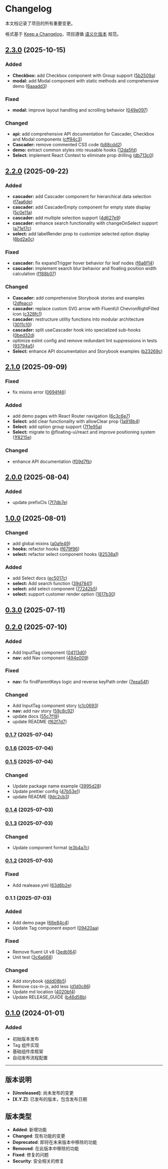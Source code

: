 # Changelog

本文档记录了项目的所有重要变更。

格式基于 [Keep a Changelog](https://keepachangelog.com/zh-CN/1.0.0/)，项目遵循 [语义化版本](https://semver.org/lang/zh-CN/) 规范。

## [2.3.0](https://github.com/HuiruDong/fluentui-plus/compare/v2.2.0...v2.3.0) (2025-10-15)

### Added

- **Checkbox:** add Checkbox component with Group support ([5b2509a](https://github.com/HuiruDong/fluentui-plus/commit/5b2509a6e703043b071c7021cb1806268c6fffe5))
- **modal:** add Modal component with static methods and comprehensive demo ([6aaadd3](https://github.com/HuiruDong/fluentui-plus/commit/6aaadd3aed5b322ba1e29611db9e9e7ad23e7436))

### Fixed

- **modal:** improve layout handling and scrolling behavior ([049e097](https://github.com/HuiruDong/fluentui-plus/commit/049e097cd3708ecbfac858186bcc7e20feb148eb))

### Changed

- **api:** add comprehensive API documentation for Cascader, Checkbox and Modal components ([cff94c3](https://github.com/HuiruDong/fluentui-plus/commit/cff94c38409f451e42965b461d262738531afac6))
- **Cascader:** remove commented CSS code ([b88cdd2](https://github.com/HuiruDong/fluentui-plus/commit/b88cdd2b7f221e607ed6266f35dbfde838f4ef6b))
- **demo:** extract common styles into reusable hooks ([12da5fd](https://github.com/HuiruDong/fluentui-plus/commit/12da5fd2b9381545d980a5b89ff4af41d708afd7))
- **Select:** implement React Context to eliminate prop drilling ([db713c0](https://github.com/HuiruDong/fluentui-plus/commit/db713c0d1cacec8016284e67a818af0d308ad18c))

## [2.2.0](https://github.com/HuiruDong/fluentui-plus/compare/v2.1.0...v2.2.0) (2025-09-22)

### Added

- **cascader:** add Cascader component for hierarchical data selection ([f7aa6de](https://github.com/HuiruDong/fluentui-plus/commit/f7aa6de3c61caecc3b9b247da9ac67b7f3c78b3d))
- **cascader:** add CascaderEmpty component for empty state display ([5c0e11a](https://github.com/HuiruDong/fluentui-plus/commit/5c0e11a7ea7a023c0548e992787d7dfdae2fe58d))
- **cascader:** add multiple selection support ([4d627e9](https://github.com/HuiruDong/fluentui-plus/commit/4d627e944f4dc749008aa75d3161690ce7a857cf))
- **cascader:** enhance search functionality with changeOnSelect support ([a71e17c](https://github.com/HuiruDong/fluentui-plus/commit/a71e17c7ddcd272d988e672a1d8f49c1b73cc1d2))
- **select:** add labelRender prop to customize selected option display ([6bd2a0c](https://github.com/HuiruDong/fluentui-plus/commit/6bd2a0cd448fc8883dc247e512b164aa1c13f60b))

### Fixed

- **cascader:** fix expandTrigger hover behavior for leaf nodes ([f6a6f14](https://github.com/HuiruDong/fluentui-plus/commit/f6a6f142dc438942ded4593a8471ba9be673d60c))
- **cascader:** implement search blur behavior and floating position width calculation ([f188b07](https://github.com/HuiruDong/fluentui-plus/commit/f188b07b2709908026bb6349cf0de6253e80f400))

### Changed

- **Cascader:** add comprehensive Storybook stories and examples ([2dfeacc](https://github.com/HuiruDong/fluentui-plus/commit/2dfeacc464005bd59328af1e1b3f2e630e41122b))
- **cascader:** replace custom SVG arrow with FluentUI ChevronRightFilled icon ([c328fc1](https://github.com/HuiruDong/fluentui-plus/commit/c328fc1423b61209abafd625e3303ca9bb88a2b7))
- **cascader:** restructure utility functions into modular architecture ([3011c10](https://github.com/HuiruDong/fluentui-plus/commit/3011c10a143241ca9937324fa8f6686bd8dddb78))
- **cascader:** split useCascader hook into specialized sub-hooks ([0bed32d](https://github.com/HuiruDong/fluentui-plus/commit/0bed32de2b0d2b1f846536f817fa5d4ecb6fb4b5))
- optimize eslint config and remove redundant lint suppressions in tests ([93794a5](https://github.com/HuiruDong/fluentui-plus/commit/93794a583f3120b9362b4e12b934925816e94e73))
- **Select:** enhance API documentation and Storybook examples ([b23269c](https://github.com/HuiruDong/fluentui-plus/commit/b23269ce84fc8289fc292912dc120809d32a892d))

## [2.1.0](https://github.com/HuiruDong/fluentui-plus/compare/v2.0.0...v2.1.0) (2025-09-09)

### Fixed

- fix mixins error ([0694f46](https://github.com/HuiruDong/fluentui-plus/commit/0694f4651942b19f3e99f9a2f3094ee82eb9adb3))

### Added

- add demo pages with React Router navigation ([6c3c6e7](https://github.com/HuiruDong/fluentui-plus/commit/6c3c6e76e5663a4be188778d4b771237f083af91))
- **Select:** add clear functionality with allowClear prop ([1a918b4](https://github.com/HuiruDong/fluentui-plus/commit/1a918b4305f5800dd5b5e0629bd9ff994f75a59e))
- **Select:** add option group support ([7f1e95a](https://github.com/HuiruDong/fluentui-plus/commit/7f1e95ac38b5c5c27769187724c47d88c897b618))
- **Select:** migrate to @floating-ui/react and improve positioning system ([1f8215e](https://github.com/HuiruDong/fluentui-plus/commit/1f8215e88d81670d9e0bd100dddf125379c62ab0))

### Changed

- enhance API documentation ([f09d7fb](https://github.com/HuiruDong/fluentui-plus/commit/f09d7fbf62ea50e4456992aa47b0e602ff8de2f9))

## [2.0.0](https://github.com/HuiruDong/fluentui-plus/compare/v1.0.0...v2.0.0) (2025-08-04)

### Added

- update prefixCls ([7f7db7e](https://github.com/HuiruDong/fluentui-plus/commit/7f7db7ec3cb78bfe3e7089ad8a346500d946a5c7))

## [1.0.0](https://github.com/HuiruDong/fluentui-plus/compare/v0.3.0...v1.0.0) (2025-08-01)

### Changed

- add global mixins ([a0afe49](https://github.com/HuiruDong/fluentui-plus/commit/a0afe4907691487e86816ab3a49deb1b56e0069c))
- **hooks:** refactor hooks ([f679f96](https://github.com/HuiruDong/fluentui-plus/commit/f679f961d461f9a268e5cfd1472bde20c0d2059a))
- **select:** refactor select component hooks ([82538a1](https://github.com/HuiruDong/fluentui-plus/commit/82538a1feecb468350a4feb3e8a087ed17f44e7c))

### Added

- add Select docs ([ec5017c](https://github.com/HuiruDong/fluentui-plus/commit/ec5017cc3b00ba6eead25e36a15969a00485e59d))
- **select:** Add search function ([39d7841](https://github.com/HuiruDong/fluentui-plus/commit/39d78416cb6eef02664b0a81c224252cd6ca0312))
- **select:** add select component ([77242b5](https://github.com/HuiruDong/fluentui-plus/commit/77242b55c88201e0889783f7728b0f8081bbd57b))
- **select:** support customer render option ([1617b30](https://github.com/HuiruDong/fluentui-plus/commit/1617b30d819833a1edae21a1146ae58c9f6181d2))

## [0.3.0](https://github.com/HuiruDong/fluentui-plus/compare/v0.2.0...v0.3.0) (2025-07-11)

## [0.2.0](https://github.com/HuiruDong/fluentui-plus/compare/v0.1.7...v0.2.0) (2025-07-10)

### Added

- Add InputTag component ([04113d0](https://github.com/HuiruDong/fluentui-plus/commit/04113d05d94989c84a80b8281e2a76f15d7e0cd0))
- **nav:** add Nav component ([494e009](https://github.com/HuiruDong/fluentui-plus/commit/494e00967ad7b1b2e1312eb1c4c9b81a7af51118))

### Fixed

- **nav:** fix findParentKeys logic and reverse keyPath order ([7eea54f](https://github.com/HuiruDong/fluentui-plus/commit/7eea54fa7abbdeda7e07d2e3d85d34d774bd4f57))

### Changed

- Add InputTag component story ([c1c0693](https://github.com/HuiruDong/fluentui-plus/commit/c1c0693a9e70ede2e0721c0fbee43b4aaff62335))
- **nav:** add nav story ([59c8c92](https://github.com/HuiruDong/fluentui-plus/commit/59c8c92a4737a1a79266cd1d2e4c37be03b6d4cf))
- update docs ([55c7f19](https://github.com/HuiruDong/fluentui-plus/commit/55c7f19f50d7b35b39c6b4b25476745b0814fbcd))
- update README ([f62f7d7](https://github.com/HuiruDong/fluentui-plus/commit/f62f7d7f1b2f4556fa91704224646eccc1775fc0))

### [0.1.7](https://github.com/HuiruDong/fluentui-plus/compare/v0.1.6...v0.1.7) (2025-07-04)

### [0.1.6](https://github.com/HuiruDong/fluentui-plus/compare/v0.1.5...v0.1.6) (2025-07-04)

### [0.1.5](https://github.com/HuiruDong/fluentui-plus/compare/v0.1.4...v0.1.5) (2025-07-04)

### Changed

- Update package name example ([3995d28](https://github.com/HuiruDong/fluentui-plus/commit/3995d28139577c477cea842cc9daca77664204a7))
- Update prettier config ([47b53e1](https://github.com/HuiruDong/fluentui-plus/commit/47b53e17152684cfcd47925570ab433628796740))
- update README ([9dc2cb3](https://github.com/HuiruDong/fluentui-plus/commit/9dc2cb3e81f1934a1a980b96d9be3f50894f835d))

### [0.1.4](https://github.com/HuiruDong/fluentui-plus/compare/v0.1.3...v0.1.4) (2025-07-03)

### [0.1.3](https://github.com/HuiruDong/fluentui-plus/compare/v0.1.2...v0.1.3) (2025-07-03)

### Changed

- Update component format
  ([e3b4a7c](https://github.com/HuiruDong/fluentui-plus/commit/e3b4a7c1780152fad6012e562cc5d6c714f25e4b))

### [0.1.2](https://github.com/HuiruDong/fluentui-plus/compare/v0.1.1...v0.1.2) (2025-07-03)

### Fixed

- Add realease.yml
  ([63d6b2e](https://github.com/HuiruDong/fluentui-plus/commit/63d6b2e0a4bb817eadf922ae43e18e4ac7237030))

### 0.1.1 (2025-07-03)

### Added

- Add demo page
  ([66e84c4](https://github.com/HuiruDong/fluentui-plus/commit/66e84c49ce28556dde21c01ee32a7389f04bfc22))
- Update Tag component export
  ([09420aa](https://github.com/HuiruDong/fluentui-plus/commit/09420aab96c6daf0a7edc7a5dbc89061b6de5e0b))

### Fixed

- Remove fluent UI v8
  ([3edb164](https://github.com/HuiruDong/fluentui-plus/commit/3edb164bc0de5cad6c03a6934cce5bc189e732f3))
- Unit test
  ([3c6a668](https://github.com/HuiruDong/fluentui-plus/commit/3c6a66864b4a63fe450e89d04a641381887bb409))

### Changed

- Add storybook
  ([ddd08b5](https://github.com/HuiruDong/fluentui-plus/commit/ddd08b578740878fda5cb75911d7df4386ffe735))
- Remove css-in-js, add less
  ([d1d0c86](https://github.com/HuiruDong/fluentui-plus/commit/d1d0c8637e6e4214cdd56bcdf6e2e2e419f721eb))
- Update md location
  ([4020bf4](https://github.com/HuiruDong/fluentui-plus/commit/4020bf49da088084c14d23b632055c205b0f8d38))
- Update RELEASE_GUIDE
  ([b46d58b](https://github.com/HuiruDong/fluentui-plus/commit/b46d58b8b362e036b79603a9d0ba8475ad8383ea))

## [0.1.0](https://github.com/HuiruDong/fluentui-plus/compare/v0.0.0...v0.1.0) (2024-01-01)

### Added

- 初始版本发布
- Tag 组件实现
- 基础组件库框架
- 自动发布流程配置

---

## 版本说明

- **[Unreleased]**: 尚未发布的变更
- **[X.Y.Z]**: 已发布的版本，包含发布日期

## 版本类型

- **Added**: 新增功能
- **Changed**: 现有功能的变更
- **Deprecated**: 即将在未来版本中移除的功能
- **Removed**: 在此版本中移除的功能
- **Fixed**: 修复的问题
- **Security**: 安全相关的修复
